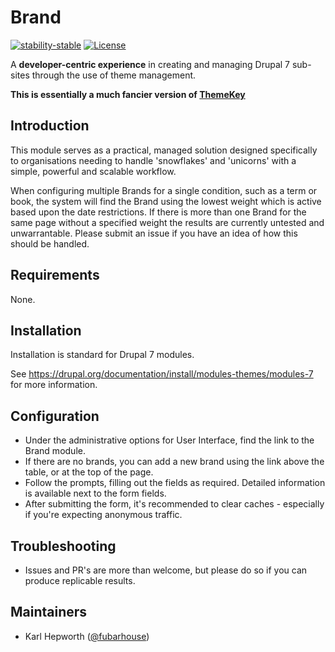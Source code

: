 # Brand

[![stability-stable](https://img.shields.io/badge/stability-stable-green.svg?style=for-the-badge)](https://github.com/orangemug/stability-badges)
[![License](https://img.shields.io/badge/License-BSD%203--Clause-blue.svg?style=for-the-badge)](https://raw.githubusercontent.com/fubarhouse/brand/master/LICENSE)

A **developer-centric experience** in creating and managing Drupal 7 sub-sites through the use of theme management.

**This is essentially a much fancier version of [ThemeKey](https://www.drupal.org/project/themekey)**

## Introduction

This module serves as a practical, managed solution designed specifically to organisations needing to handle 'snowflakes' and 'unicorns' with a simple, powerful and scalable workflow.

When configuring multiple Brands for a single condition, such as a term or book, the system will find the Brand using the lowest weight which is active based upon the date restrictions. If there is more than one Brand for the same page without a specified weight the results are currently untested and unwarrantable. Please submit an issue if you have an idea of how this should be handled.

## Requirements

None.

## Installation

Installation is standard for Drupal 7 modules.

See https://drupal.org/documentation/install/modules-themes/modules-7 for more information.

## Configuration

* Under the administrative options for User Interface, find the link to the Brand module.
* If there are no brands, you can add a new brand using the link above the table, or at the top of the page.
* Follow the prompts, filling out the fields as required.
  Detailed information is available next to the form fields.
* After submitting the form, it's recommended to clear caches - especially if you're expecting anonymous traffic.

## Troubleshooting

* Issues and PR's are more than welcome, but please do so if you can produce replicable results.

## Maintainers

* Karl Hepworth ([@fubarhouse](https://twitter.com/fubarhouse))